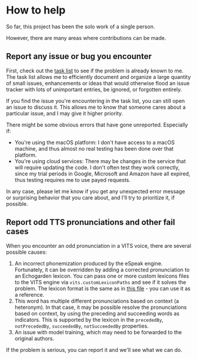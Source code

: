 # How to help

So far, this project has been the solo work of a single person.

However, there are many areas where contributions can be made.

## Report any issue or bug you encounter

First, check out the [task list](Tasklist.md) to see if the problem is already known to me. The task list allows me to efficiently document and organize a large quantity of small issues, enhancements or ideas that would otherwise flood an issue tracker with lots of unimportant entries, be ignored, or forgotten entirely.

If you find the issue you're encountering in the task list, you can still open an issue to discuss it. This allows me to know that someone cares about a particular issue, and I may give it higher priority.

There might be some obvious errors that have gone unreported. Especially if:
* You're using the macOS platform: I don't have access to a macOS machine, and thus almost no real testing has been done over that platform.
* You're using cloud services: There may be changes in the service that will require updating the code. I don't often test they work correctly, since my trial periods in Google, Microsoft and Amazon have all expired, thus testing requires me to use payed requests.

In any case, please let me know if you get any unexpected error message or surprising behavior that you care about, and I'll try to prioritize it, if possible.

## Report odd TTS pronunciations and other fail cases

When you encounter an odd pronunciation in a VITS voice, there are several possible causes:

1. An incorrect phonemization produced by the eSpeak engine. Fortunately, it can be overridden by adding a corrected pronunciation to an Echogarden lexicon. You can pass one or more custom lexicons files to the VITS engine via `vits.customLexiconPaths` and see if it solves the problem. The lexicon format is the same as in [this file](https://github.com/echogarden-project/echogarden/blob/main/data/lexicons/heteronyms.en.json) - you can use it as a reference.
1. This word has multiple different pronunciations based on context (a heteronym). In that case, it may be possible resolve the pronunciations based on context, by using the preceding and succeeding words as indicators. This is supported by the lexicon in the `precededBy`, `notPrecededBy`, `succeededBy`, `notSucceededBy` properties.
1. An issue with model training, which may need to be forwarded to the original authors.

If the problem is serious, you can report it and we'll see what we can do.
